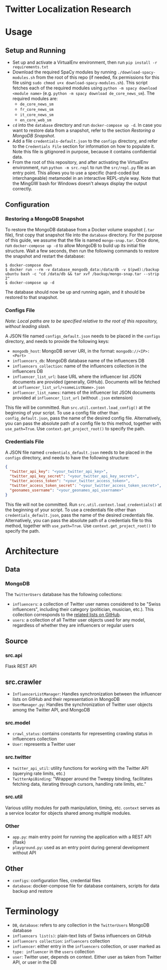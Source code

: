 # Twitter Localization Research

# Usage
## Setup and Running
- Set up and activate a VirtualEnv environment, then run `pip install -r requirements.txt`
- Download the required SpaCy modules by running `./download-spacy-modules.sh` from the root of this repo (if needed,
  fix permissions for this file using `sudo chmod u+x download-spacy-modules.sh`). This script fetches each of the
  required modules using `python -m spacy download <module name>` (e.g. `python -m spacy download de_core_news_sm`). The
  required modules are:
  - `de_core_news_sm`
  - `fr_core_news_sm`
  - `it_core_news_sm`
  - `en_core_web_sm`
- `cd` into the `database` directory and run `docker-compose up -d`. In case you want to restore data from a snapshot,
  refer to the section _Restoring a MongoDB Snapshot_.
- Add a file `credentials-default.json` to the `configs` directory, and refer to the `Credentials File` section for
  information on how to populate it. Note this file is gitignored in purpose, because it contains confidential
  data.
- From the root of this repository, and after activating the VirtualEnv environment, run `python -m src.repl` to run the
  `src/repl.py` file as an entry point. This allows you to use a specific (hard-coded but interchangeable) metamodel in
  an interactive REPL-style way. Note that the MingGW bash for Windows doesn't always display the output correctly.

## Configuration
### Restoring a MongoDB Snapshot
To restore the MongoDB database from a Docker volume snapshot (`.tar` file), first copy that snapshot file into the
`database` directory. For the purpose of this guide, we assume that the file is named `mongo-snap.tar`. Once done,
run `docker-compose up -d` to allow MongoDB to build up its initial file structure. Wait a few seconds, then run the
following commands to restore the snapshot and restart the database:

```
$ docker-compose down
$ docker run --rm -v database_mongodb_data:/data/db -v $(pwd):/backup ubuntu bash -c "cd /data/db && tar xvf /backup/mongo-snap.tar --strip 2"
$ docker-compose up -d
```

The database should now be up and running again, and it should be restored to that snapshot.

### Configs File
*Note: Local paths are to be specified relative to the root of this repository, without leading slash.*

A JSON file named `configs_default.json` needs to be placed in the `configs` directory, and needs to provide the following keys:
- `mongodb_host`: MongoDB server URI, in the format: `mongodb://<IP>:<Port>`
- `influencers_db`: MongoDB database name of the influencers DB
- `influencers_collection`: name of the influencers collection in the influencers DB
- `influencer_list_url`: base URL where the influencer list JSON documents are provided (generally, GitHub). Documents will be fetched at `influencer_list_url/<someListName>.json`
- `influencer_list_names`: names of the influencer list JSON documents provided at `influencer_list_url` (without `.json` extension)

This file will be committed. Run `src.util.context.load_config()` at the beginning of your script. To use a config file other than `config_default.json`, pass the name of the desired config file. Alternatively, you can pass the absolute path of a config file to this method, together with `use_path=True`. Use `context.get_project_root()` to specify the path.

### Credentials File
A JSON file named `credentials_default.json` needs to be placed in the `configs` directory, and needs to have the
following structure:
```json
{
  "twitter_api_key": "<your_twitter_api_key>",
  "twitter_api_key_secret": "<your_twitter_api_key_secret>",
  "twitter_access_token": "<your_twitter_access_token>",
  "twitter_access_token_secret": "<your_twitter_access_token_secret>",
  "geonames_username": "<your_geonames_api_username>"
}
```

This file will not be committed. Run `src.util.context.load_credentials()` at the beginning of your script. To use a
credentials file other than `credentials_default.json`, pass the name of the desired credentials file. Alternatively,
you can pass the absolute path of a credentials file to this method, together with `use_path=True`.  Use
`context.get_project_root()` to specify the path.

# Architecture
## Data
### MongoDB
The `TwitterUsers` database has the following collections:
- `influencers`: a collection of Twitter user names considered to be "Swiss influencers", including their category (politician, musician, etc.). This collection corresponds to the [related lists on GitHub](https://raw.githubusercontent.com/acknowledge/swiss-twitter-accounts/master/).
- `users`: a collection of all Twitter user objects used for any model, regardless of whether they are influencers or regular users

## Source
### src.api
Flask REST API

## src.crawler
- `InfluencerListManager`: Handles synchronization between the influencer lists on GitHub and their representation in MongoDB
- `UserManager.py`: Handles the synchronization of Twitter user objects among the Twitter API, and MongoDB 

### src.model
- `crawl_status`: contains constants for representing crawling status in influencers collection
- `User`: represents a Twitter user

### src.twitter
- `twitter_api_util`: utility functions for working with the Twitter API (querying rate limits, etc.)
- `TwitterApiBinding`: "Wrapper around the Tweepy binding, facilitates fetching data, iterating through cursors, handling rate limits, etc."

### src.util
Various utility modules for path manipulation, timing, etc. `context` serves as a service locator for objects shared among multiple modules.

### Other
- `app.py`: main entry point for running the application with a REST API (flask)
- `playground.py`: used as an entry point during general development without API

## Other
- `configs`: configuration files, credential files
- `database`: docker-compose file for database containers, scripts for data backup and restore

# Terminology
- `DB`, `database`: refers to any collection in the `TwitterUsers` MongoDB database
- `influencers list(s)`: plain-text lists of Swiss influencers on GitHub 
- `influencers collection`: `influencers` collection 
- `influencer`: either entry in the `influencers` collection, or user marked as `type: influencer` in the `users` collection
- `user`: Twitter user, depends on context. Either user as taken from Twitter API, or user in the DB